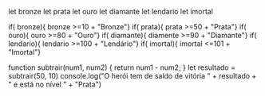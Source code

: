 let bronze 
let prata
let ouro
let diamante
let lendario
let imortal

if( bronze){ bronze >=10 + "Bronze"}
if( prata){ prata >=50 + "Prata"}
if( ouro){ ouro >=80 + "Ouro"}
if( diamante){ diamente >=90 + "Diamante"}
if( lendario){ lendario >=100 + "Lendário"}
if( imortal){ imortal <=101 + "Imortal"}

function subtrair(num1, num2)
{ return num1 - num2;
}
let resultado = subtrair(50, 10)
console.log("O herói tem  de saldo de vitória " + resultado + " e está no nível " + "Prata")
